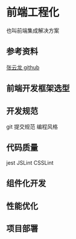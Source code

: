 # 前端工程化
也叫前端集成解决方案

## 参考资料
[张云龙 github](https://github.com/fouber/blog)

## 前端开发框架选型

## 开发规范
git 提交规范
编程风格

## 代码质量
jest
JSLint
CSSLint

## 组件化开发


## 性能优化


## 项目部署

